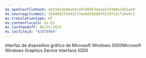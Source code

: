 ```yaml
---
ms.openlocfilehash: da318e3b96a54ce8fd8963da2ea7d368e3d61ae9
ms.sourcegitcommit: 1bb00d2f4343e73ae8d58668f02297a3cf10a4c1
ms.translationtype: HT
ms.contentlocale: es-ES
ms.lasthandoff: 06/15/2019
ms.locfileid: "63878969"
---
```

<span data-ttu-id="278b6-101">Interfaz de dispositivo gráfico de Microsoft Windows (GDI)</span><span class="sxs-lookup"><span data-stu-id="278b6-101">Microsoft Windows Graphics Device Interface (GDI)</span></span>